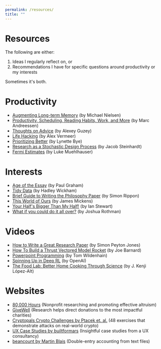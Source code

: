 ```yaml
---
permalink: /resources/
title: ""
---
```


# Resources
The following are either:
1. Ideas I regularly reflect on,  or
2. Recommendations I have for specific questions around productivity or my interests

Sometimes it's both.

# Productivity
- <a href="http://augmentingcognition.com/ltm.html" target="_blank">Augmenting Long-term Memory</a> (by Michael Nielsen)
- <a href="https://web.archive.org/web/20210918232402/https://a16z.com/2020/09/07/on-productivity-scheduling-reading-habits-marc-andreessen/" target="_blank">Productivity, Scheduling, Reading Habits, Work, and More</a> (by Marc Andreessen)
- <a href="https://guzey.com/advice/" target="_blank">Thoughts on Advice</a> (by Alexey Guzey)
- <a href="https://alexvermeer.com/life-hacking/" target="_blank">Life Hacking</a> (by Alex Vermeer)
- <a href="https://lynettebye.com/blog/2020/6/26/five-ways-to-prioritize-better" target="_blank">Prioritizing Better</a> (by Lynette Bye)
- <a href="https://web.archive.org/web/20211010181733/https://cs.stanford.edu/~jsteinhardt/ResearchasaStochasticDecisionProcess.html" target="_blank">Research as a Stochastic Design Process</a> (by Jacob Steinhardt)
- <a href="https://www.lesswrong.com/posts/PsEppdvgRisz5xAHG/fermi-estimates" target="_blank">Fermi Estimates</a> (by Luke Muehlhauser)

# Interests
- <a href="http://www.paulgraham.com/essay.html" target="_blank">Age of the Essay</a> (by Paul Graham)
- <a href="https://vita.had.co.nz/papers/tidy-data.pdf" target="_blank">Tidy Data</a> (by Hadley Wickham)
- <a href="https://philosophy.fas.harvard.edu/files/phildept/files/brief_guide_to_writing_philosophy_paper.pdf" target="_blank">Brief Guide to Writing the Philosophy Paper</a> (by Simon Rippon)
- <a href="https://www.usenix.org/system/files/1401_08-12_mickens.pdf" target="_blank">This World of Ours</a> (by James Mickens)
- <a href="https://www.whydomath.org/Reading_Room_Material/ian_stewart/yourhalf.html" target="_blank">Your Half's Bigger Than My Half!</a> (by Ian Stewart)
- <a href="https://www.newyorker.com/magazine/2020/12/21/what-if-you-could-do-it-all-over" target="_blank">What if you could do it all over?</a> (by Joshua Rothman)

# Videos
- <a href="https://www.microsoft.com/en-us/research/academic-program/write-great-research-paper/" target="_blank">How to Write a Great Research Paper</a> (by Simon Peyton Jones)
- <a href="https://youtu.be/4cw9K9yuIyU" target="_blank">How To Build a Thrust Vectored Model Rocket</a> (by Joe Barnard)
- <a href="https://youtu.be/_3loq22TxSc" target="_blank">Powerpoint Programming</a> (by Tom Wildenhain)
- <a href="https://youtu.be/fdY7dt3ijgY" target="_blank">Spinning Up in Deep RL</a> (by OpenAI)
- <a href="https://youtu.be/Lk_IKBPkGSg" target="_blank">The Food Lab: Better Home Cooking Through Science</a> (by J. Kenji López-Alt)

# Websites
- <a href="https://80000hours.org/" target="_blank">80,000 Hours</a> (Nonprofit researching and promoting effective altruism)
- <a href="https://www.givewell.org/" target="_blank">GiveWell</a> (Research helps direct donations to the most impactful charities)
- <a href="https://cryptopals.com/" target="_blank">Cryptopals Crypto Challenges by Ptacek et. al.</a> (48 exercises that demonstrate attacks on real-world crypto)
- <a href="https://builtformars.co.uk/" target="_blank">UX Case Studies by builtformars</a> (Insightful case studies from a UX consultancy)
- <a href="http://furius.ca/beancount/" target="_blank">beancount by Martin Blais</a> (Double-entry accounting from text files)
